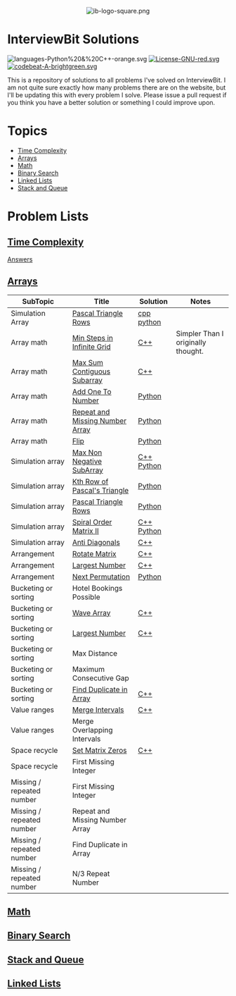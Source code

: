 <p align="center">
<img src="img/ib-logo-square.png" alt="ib-logo-square.png">
</p>

# InterviewBit Solutions

![languages-Python%20&%20C++-orange.svg](https://img.shields.io/badge/languages-Python%20&%20C++-orange.svg) [![License-GNU-red.svg](https://img.shields.io/badge/License-GNU-red.svg)](https://img.shields.io/badge/License-GNU-red.svg) [![codebeat-A-brightgreen.svg](https://img.shields.io/badge/codebeat-A-brightgreen.svg)](https://codebeat.co/projects/github-com-alex-keyes-interviewbit) 

This is a repository of solutions to all problems I've solved on InterviewBit. I am not quite sure exactly how many problems there are on the website, but I'll be updating this with every problem I solve. Please issue a pull request if you think you have a better solution or something I could improve upon.

# Topics

*   [Time Complexity](https://github.com/Alex-Keyes/InterviewBit#Time+Complexity)
*   [Arrays](https://github.com/Alex-Keyes/InterviewBit#Arrays)
*   [Math](https://github.com/Alex-Keyes/InterviewBit#Math)
*   [Binary Search](https://github.com/Alex-Keyes/InterviewBit#Binary+Search)
*   [Linked Lists](https://github.com/Alex-Keyes/InterviewBit#Linked+Lists)
*   [Stack and Queue](https://github.com/Alex-Keyes/InterviewBit#Stack+and+Queue)

# Problem Lists
## [Time Complexity](https://www.interviewbit.com/courses/programming/topics/time-complexity/)
[Answers](https://github.com/Alex-Keyes/InterviewBit/blob/master/timeComplexity.md)

 <!--  my birthday, where we are going skiing - vail and what's happening this weekend -->

## [Arrays](https://www.interviewbit.com/courses/programming/topics/arrays)
| SubTopic | Title | Solution | Notes |
| ---      | ---   | ---      | ---   |
| Simulation Array          | [Pascal Triangle Rows](https://www.interviewbit.com/problems/pascal-triangle-rows/) | [cpp](./C++/generatePascal.cpp) [python](./Python/generatePascal.py) |
| Array math                | [Min Steps in Infinite Grid](https://www.interviewbit.com/problems/min-steps-in-infinite-grid/)           | [C++](/C++/coverPoints.cpp)                                        | Simpler Than I originally thought. |
| Array math                | [Max Sum Contiguous Subarray](https://www.interviewbit.com/problems/max-sum-contiguous-subarray/)         | [C++](/C++/maxSubArray.cpp)                                        |                                    |
| Array math                | [Add One To Number](https://www.interviewbit.com/problems/add-one-to-number/)                             | [Python](/Python/addone.py)                                        |                                    |
| Array math                | [Repeat and Missing Number Array](https://www.interviewbit.com/problems/repeat-and-missing-number-array/) | [Python](/Python/repeatedNumber.py)                                |                                    |
| Array math                | [Flip](https://www.interviewbit.com/problems/flip/)                                                       | [Python](/Python/flip.py)                                           |                                    |
| Simulation array          | [Max Non Negative SubArray](https://www.interviewbit.com/problems/max-non-negative-subarray/)             | [C++](/C++/maxSet.cpp) [Python](file:Python/maxSet.py)             |                                    |
| Simulation array          | [Kth Row of Pascal's Triangle](https://www.interviewbit.com/problems/kth-row-of-pascals-triangle/)        | [Python](/Python/getRow.py)                                        |                                    |
| Simulation array          | [Pascal Triangle Rows](https://www.interviewbit.com/problems/pascal-triangle-rows/)                       | [Python](/Python/generatePascal.py)                                |                                    |
| Simulation array          | [Spiral Order Matrix II](https://www.interviewbit.com/problems/spiral-order-matrix-ii/)                   | [C++](/C++/generateMatrix.cpp) [Python](/Python/generateMatrix.py) |                                    |
| Simulation array          | [Anti Diagonals](https://www.interviewbit.com/problems/anti-diagonals/)                                   | [C++](/C++/diagonal.cpp)                                           |                                    |
| Arrangement               | [Rotate Matrix](https://www.interviewbit.com/problems/rotate-matrix/)                                     | [C++](/C++/rotate.cpp)                                             |                                    |
| Arrangement               | [Largest Number](https://www.interviewbit.com/problems/largest-number/)                                   | [C++](C++/largestNum.cpp)                                          |                                    |
| Arrangement               | [Next Permutation](https://www.interviewbit.com/problems/next-permutation/)                               | [Python](/Python/nextPermutation.py)                               |                                    |
| Bucketing or sorting      | Hotel Bookings Possible                                                                                   |                                                                    |                                    |
| Bucketing or sorting      | [Wave Array](https://www.interviewbit.com/problems/wave-array/)                                           | [C++](/C++/wave.cpp)                                               |                                    |
| Bucketing or sorting      | [Largest Number]([https://www.interviewbit.com/problems/largest-number/)                                  | [C++](/C++/largestNum.cpp)                                         |                                    |
| Bucketing or sorting      | Max Distance                                                                                              |                                                                    |                                    |
| Bucketing or sorting      | Maximum Consecutive Gap                                                                                   |                                                                    |                                    |
| Bucketing or sorting      | [Find Duplicate in Array](https://www.interviewbit.com/problems/find-duplicate-in-array/)                 | [C++](/C++/repeatedNum.cpp)                                        |                                    |
| Value ranges              | [Merge Intervals](https://www.interviewbit.com/problems/merge-intervals/)                                 | [C++](/C++/mergeIntervals.cpp)                                     |                                    |
| Value ranges              | Merge Overlapping Intervals                                                                               |                                                                    |                                    |
| Space recycle             | [Set Matrix Zeros](https://www.interviewbit.com/problems/set-matrix-zeros/)                               | [C++](/C++/setMatrixZeros.cpp)                                     |                                    |
| Space recycle             | First Missing Integer                                                                                     |                                                                    |                                    |
| Missing / repeated number | First Missing Integer                                                                                     |                                                                    |                                    |
| Missing / repeated number | Repeat and Missing Number Array                                                                           |                                                                    |                                    |
| Missing / repeated number | Find Duplicate in Array                                                                                   |                                                                    |                                    |
| Missing / repeated number | N/3 Repeat Number                                                                                         |                                                                    |                                    |
## [Math](http://interviewbit.com/courses/programming/topics/math/)
## [Binary Search](https://www.interviewbit.com/courses/programming/topics/binary-search/)
## [Stack and Queue](https://www.interviewbit.com/courses/programming/topics/stacks-and-queues/)
## [Linked Lists](https://www.interviewbit.com/courses/programming/topics/linked-lists/)
